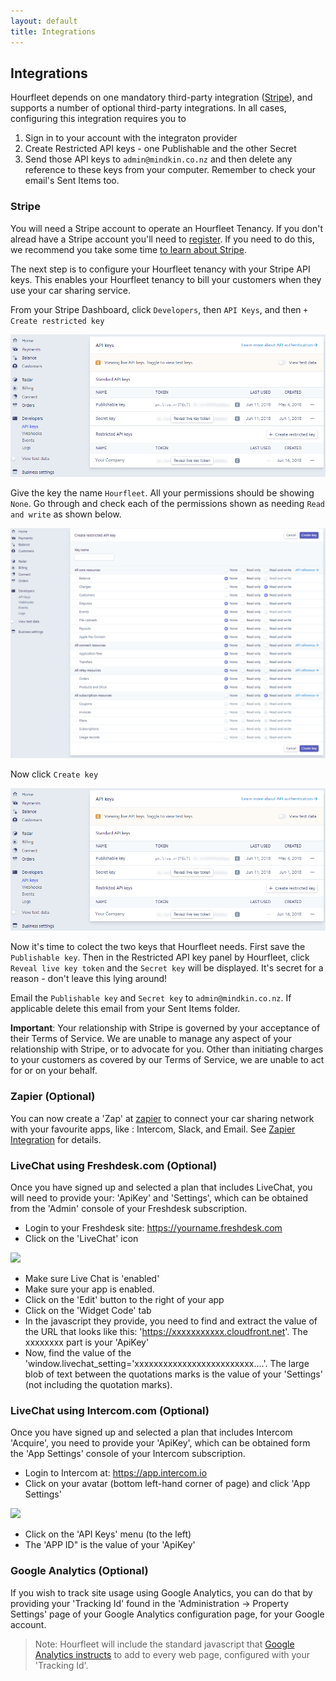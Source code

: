 ```yaml
---
layout: default
title: Integrations
---
```

## Integrations
Hourfleet depends on one mandatory third-party integration ([Stripe](http://stripe.com)), and supports a number of optional third-party integrations. In all cases, configuring this integration requires you to 
1. Sign in to your account with the integraton provider
1. Create Restricted API keys - one Publishable and the other Secret  
1. Send those API keys to `admin@mindkin.co.nz` and then delete any reference to these keys from your computer. Remember to check your email's Sent Items too.

### Stripe
You will need a Stripe account to operate an Hourfleet Tenancy. If you don't alread have a Stripe account you'll need to [register](https://dashboard.stripe.com/register). If you need to do this, we recommend you take some time [to learn about Stripe](https://stripe.com/customers). 

The next step is to configure your Hourfleet tenancy with your Stripe API keys. This enables your Hourfleet tenancy to bill your customers when they use your car sharing service.

From your Stripe Dashboard, click `Developers`, then `API Keys`, and then `+ Create restricted key`

![](images/RestrictedKey2.png)  

Give the key the name `Hourfleet`. All your permissions should be showing `None`. Go through and check each  of the permissions shown as needing `Read and write` as shown below.

![](images/RestrictedKey.png) 

Now click `Create key`

![](images/RestrictedKey2.png)  

Now it's time to colect the two keys that Hourfleet needs. First save the `Publishable key`. Then in the Restricted API key panel by Hourfleet, click `Reveal live key token` and the `Secret key` will be displayed. It's secret for a reason - don't leave this lying around!

Email the `Publishable key` and `Secret key` to `admin@mindkin.co.nz`. If applicable delete this email from your Sent Items folder.

**Important**: Your relationship with Stripe is governed by your acceptance of their Terms of Service. We are unable to manage any aspect of your relationship with Stripe, or to advocate for you. Other than initiating charges to your customers as covered by our Terms of Service, we are unable to act for or on your behalf.


### Zapier (Optional)

You can now create a 'Zap' at [zapier](http://www.zapier.com) to connect your car sharing network with your favourite apps, like : Intercom, Slack, and Email. See [Zapier Integration](zapier.html) for details.

### LiveChat using Freshdesk.com (Optional)

Once you have signed up and selected a plan that includes LiveChat, you will need to provide your: 'ApiKey' and 'Settings', which can be obtained from the 'Admin' console of your Freshdesk subscription.

* Login to your Freshdesk site: https://yourname.freshdesk.com
* Click on the 'LiveChat' icon

![](images/FreshDesk-Console-LiveChat.png)

* Make sure Live Chat is 'enabled'
* Make sure your app is enabled.
* Click on the 'Edit' button to the right of your app
* Click on the 'Widget Code' tab
* In the javascript they provide, you need to find and extract the value of the URL that looks like this: 'https://xxxxxxxxxxx.cloudfront.net'. The xxxxxxxx part is your 'ApiKey'
* Now, find the value of the 'window.livechat_setting='xxxxxxxxxxxxxxxxxxxxxxxxx....'. The large blob of text between the quotations marks is the value of your 'Settings' (not including the quotation marks).

### LiveChat using Intercom.com (Optional)

Once you have signed up and selected a plan that includes Intercom 'Acquire', you need to provide your 'ApiKey', which can be obtained form the 'App Settings' console of your Intercom subscription.

* Login to Intercom at: https://app.intercom.io
* Click on your avatar (bottom left-hand corner of page) and click 'App Settings'

![](images/Intercom-Console-AppSettings.png)

* Click on the 'API Keys' menu (to the left)
* The 'APP ID" is the value of your 'ApiKey'

### Google Analytics (Optional)

If you wish to track site usage using Google Analytics, you can do that by providing your 'Tracking Id' found in the 'Administration -> Property Settings' page of your Google Analytics configuration page, for your Google account.

> Note: Hourfleet will include the standard javascript that [Google Analytics instructs](https://developers.google.com/analytics/devguides/collection/analyticsjs/) to add to every web page, configured with your 'Tracking Id'.

